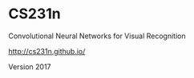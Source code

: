 # CS231n 
Convolutional Neural Networks for Visual Recognition

http://cs231n.github.io/

Version 2017
